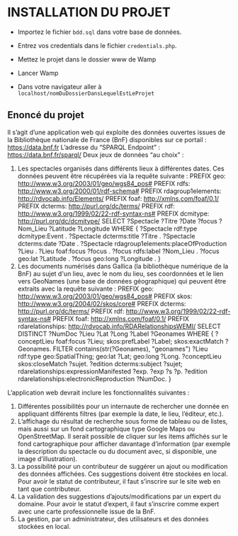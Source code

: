 # INSTALLATION DU PROJET

- Importez le fichier `bdd.sql` dans votre base de données.

- Entrez vos credentials dans le fichier `credentials.php`.

- Mettez le projet dans le dossier www de Wamp

- Lancer Wamp

- Dans votre navigateur aller à `localhost/nomDuDossierDansLequelEstLeProjet`

## Enoncé du projet

Il s’agit d’une application web qui exploite des données ouvertes issues de la Bibliothèque nationale de France (BnF) disponibles sur ce portail : https://data.bnf.fr
L’adresse du “SPARQL Endpoint” : https://data.bnf.fr/sparql/ 
Deux jeux de données “au choix” :
  1) Les spectacles organisés dans différents lieux à différentes dates. Ces données peuvent être récupérées via la requête suivante :
PREFIX geo: <http://www.w3.org/2003/01/geo/wgs84_pos#>
PREFIX rdfs: <http://www.w3.org/2000/01/rdf-schema#>
PREFIX rdagroup1elements: <http://rdvocab.info/Elements/>
PREFIX foaf: <http://xmlns.com/foaf/0.1/>
PREFIX dcterms: <http://purl.org/dc/terms/>
PREFIX rdf: <http://www.w3.org/1999/02/22-rdf-syntax-ns#>
PREFIX dcmitype: <http://purl.org/dc/dcmitype/>
SELECT ?Spectacle ?Titre ?Date ?focus ?Nom_Lieu ?Latitude ?Longitude
WHERE {
?Spectacle rdf:type dcmitype:Event .
?Spectacle dcterms:title ?Titre .
?Spectacle dcterms:date ?Date .
?Spectacle rdagroup1elements:placeOfProduction ?Lieu .
?Lieu foaf:focus ?focus .
?focus rdfs:label ?Nom_Lieu .
?focus geo:lat ?Latitude .
?focus geo:long ?Longitude .
} 
  2) Les documents numérisés dans Gallica (la bibliothèque numérique de la BnF) au sujet d'un lieu, avec le nom du lieu, ses coordonnées et le lien vers GeoNames (une base de données géographique) qui peuvent être extraits avec la requête suivante :
PREFIX geo: <http://www.w3.org/2003/01/geo/wgs84_pos#>
PREFIX skos: <http://www.w3.org/2004/02/skos/core#>
PREFIX dcterms: <http://purl.org/dc/terms/>
PREFIX rdf: <http://www.w3.org/1999/02/22-rdf-syntax-ns#>
PREFIX foaf: <http://xmlns.com/foaf/0.1/>
PREFIX rdarelationships: <http://rdvocab.info/RDARelationshipsWEMI/>
SELECT DISTINCT ?NumDoc ?Lieu ?Lat ?Long ?Label ?Geonames
WHERE {
?conceptLieu foaf:focus ?Lieu;
             skos:prefLabel ?Label;
             skos:exactMatch ?Geonames.
FILTER contains(str(?Geonames), "geonames")
?Lieu rdf:type geo:SpatialThing;
      geo:lat ?Lat;
      geo:long ?Long.
?conceptLieu  skos:closeMatch ?sujet.
?edition dcterms:subject ?sujet;
         rdarelationships:expressionManifested ?exp.
?exp ?s ?p.
?edition rdarelationships:electronicReproduction ?NumDoc.
}

L’application web devrait inclure les fonctionnalités suivantes :
 1) Différentes possibilités pour un internaute de rechercher une donnée en appliquant différents filtres (par exemple la date, le lieu, l’éditeur, etc.).
 2) L’affichage du résultat de recherche sous forme de tableau ou de listes, mais aussi sur un fond cartographique type Google Maps ou OpenStreetMap. Il serait possible de cliquer sur les items affichés sur le fond cartographique pour afficher davantage d’information (par exemple la description du spectacle ou du document avec, si disponible, une image d’illustration).
 3) La possibilité pour un contributeur de suggérer un ajout ou modification des données affichées. Ces suggestions doivent être stockées en local. Pour avoir le statut de contributeur, il faut s’inscrire sur le site web en tant que contributeur.
 4) La validation des suggestions d’ajouts/modifications par un expert du domaine. Pour avoir le statut d’expert, il faut s’inscrire comme expert avec une carte professionnelle issue de la BnF.
 5) La gestion, par un administrateur, des utilisateurs et des données stockées en local.
